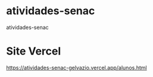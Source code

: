 # atividades-senac
atividades-senac

# Site Vercel
https://atividades-senac-gelvazio.vercel.app/alunos.html
